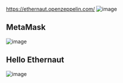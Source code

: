 https://ethernaut.openzeppelin.com/
![image](https://github.com/fahimalshihab/CTF/assets/97816146/d54fd592-adb7-4b8c-8bcc-2843dc08f0c9)

## MetaMask
![image](https://github.com/fahimalshihab/CTF/assets/97816146/5534a4f2-b701-4b56-89c3-98c73a38383f)


## Hello Ethernaut
![image](https://github.com/fahimalshihab/CTF/assets/97816146/8b62eebc-27e9-4dc3-a0b8-a655617050c4)

